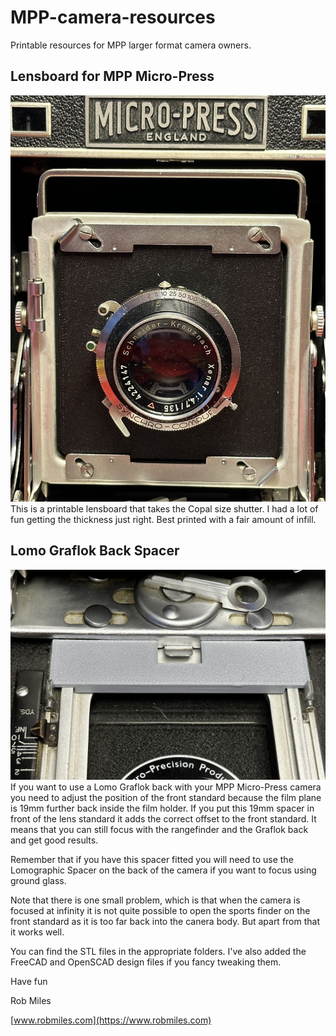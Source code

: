 # MPP-camera-resources
Printable resources for MPP larger format camera owners.

## Lensboard for MPP Micro-Press
![Front of an MPP camera with a Xenar lens in a lensboard](images/Lensboard.jpg)
This is a printable lensboard that takes the Copal size shutter. I had a lot of fun getting the thickness just right. Best printed with a fair amount of infill. 
## Lomo Graflok Back Spacer
![Front of an MPP camera with the back spacer fitted between the front standard and the stops on the rail](images/Spacer.jpg)
If you want to use a Lomo Graflok back with your MPP Micro-Press camera you need to adjust the position of the front standard because the film plane is 19mm further back inside the film holder. If you put this 19mm spacer in front of the lens standard it adds the correct offset to the front standard. It means that you can still focus with the rangefinder and the Graflok back and get good results. 

Remember that if you have this spacer fitted you will need to use the Lomographic Spacer on the back of the camera if you want to focus using ground glass.

Note that there is one small problem, which is that when the camera is focused at infinity it is not quite possible to open the sports finder on the front standard as it is too far back into the canera body. But apart from that it works well. 

You can find the STL files in the appropriate folders. I've also added the FreeCAD and OpenSCAD design files if you fancy tweaking them.

Have fun

Rob Miles

[www.robmiles.com](https://www.robmiles.com)
